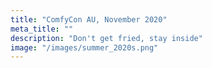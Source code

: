 ```yaml
---
title: "ComfyCon AU, November 2020"
meta_title: ""
description: "Don't get fried, stay inside"
image: "/images/summer_2020s.png"
---
```

